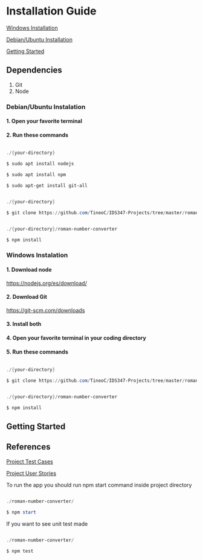 # Installation Guide

[Windows Installation](#windows-instalation)

[Debian/Ubuntu Installation](#debianubuntu-instalation)

[Getting Started](#getting-started)

## Dependencies

1. Git
2. Node

### Debian/Ubuntu Instalation    

#### 1. Open your favorite terminal

#### 2. Run these commands

```powershell

./{your-directory}

$ sudo apt install nodejs

$ sudo apt install npm

$ sudo apt-get install git-all

```

```powershell

./{your-directory}

$ git clone https://github.com/TineoC/IDS347-Projects/tree/master/roman-number-converter

```

```powershell

./{your-directory}/roman-number-converter

$ npm install

```

### Windows Instalation

#### 1. Download node
https://nodejs.org/es/download/

#### 2. Download Git
https://git-scm.com/downloads

#### 3. Install both

#### 4. Open your favorite terminal in your coding directory

#### 5. Run these commands

```powershell

./{your-directory}

$ git clone https://github.com/TineoC/IDS347-Projects/tree/master/roman-number-converter

```

```powershell

./{your-directory}/roman-number-converter

$ npm install

```

## Getting Started

## References

[Project Test Cases](docs/test-cases.md)

[Project User Stories](docs/user-stories.md)

To run the app you should run npm start command inside project directory

```powershell

./roman-number-converter/

$ npm start

```

If you want to see unit test made

```powershell

./roman-number-converter/

$ npm test

```